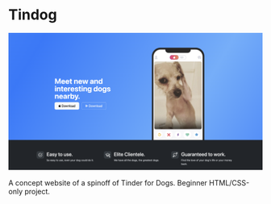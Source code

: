 # Tindog
![Screenshot of Website](./images/tindog.png)

A concept website of a spinoff of Tinder for Dogs. Beginner HTML/CSS-only project. 